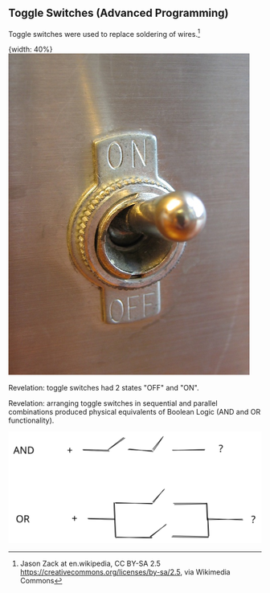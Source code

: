 
## Toggle Switches (Advanced Programming)


Toggle switches were used to replace soldering of wires.[^jz]

{width: 40%}
![On-Off_Switch.jpg| 130](resources/On-Off_Switch.jpg)

[^jz]:Jason Zack at en.wikipedia, CC BY-SA 2.5 <https://creativecommons.org/licenses/by-sa/2.5>, via Wikimedia Commons

Revelation: toggle switches had 2 states "OFF" and "ON".

Revelation: arranging toggle switches in sequential and parallel combinations produced physical equivalents of Boolean Logic (AND and OR functionality).

![Boolean.svg](resources/Boolean.svg)